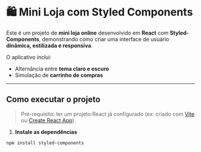 # 🛍️ Mini Loja com Styled Components

Este é um projeto de **mini loja online** desenvolvido em **React** com **Styled-Components**, demonstrando como criar uma interface de usuário **dinâmica, estilizada e responsiva**.  

O aplicativo inclui:
-  Alternância entre **tema claro e escuro**
-  Simulação de **carrinho de compras**


---

## Como executar o projeto

> Pré-requisito: ter um projeto React já configurado (ex: criado com [Vite](https://vitejs.dev) ou [Create React App](https://create-react-app.dev/)).

1. **Instale as dependências**

```bash
npm install styled-components

